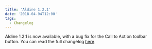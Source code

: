 ```yaml
---
title: 'Aldine 1.2.1'
date: '2018-04-04T12:00'
tags:
  - Changelog
---
```


Aldine 1.2.1 is now available, with a bug fix for the Call to Action toolbar button. You
can read the full changelog
[here](https://docs.pressbooks.org/changelogs/pressbooks-aldine/#1-2-1).
